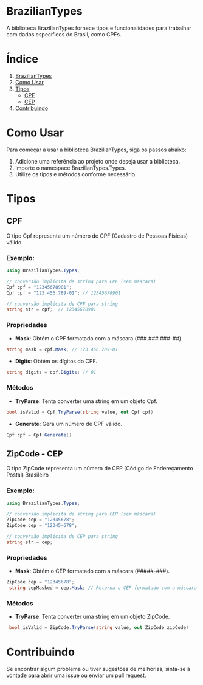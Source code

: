 # BrazilianTypes

A biblioteca BrazilianTypes fornece tipos e funcionalidades para trabalhar com
dados específicos do Brasil, como CPFs.

# Índice

1. [BrazilianTypes](./README.md#braziliantypes)
2. [Como Usar](./README.md#como-usar)
3. [Tipos](./README.md#tipos)
    - [CPF](./README.md#cpf)
    - [CEP](./README.md#zipcode---cep)
4. [Contribuindo](./README.md#contribuindo)

# Como Usar

Para começar a usar a biblioteca BrazilianTypes, siga os passos abaixo:

1. Adicione uma referência ao projeto onde deseja usar a biblioteca.
2. Importe o namespace BrazilianTypes.Types.
3. Utilize os tipos e métodos conforme necessário.

# Tipos
## CPF

O tipo Cpf representa um número de CPF (Cadastro de Pessoas Físicas) válido.

### Exemplo:

```csharp
using BrazilianTypes.Types;

// conversão implicita de string para CPF (sem máscara)
Cpf cpf = "12345678901"; 
Cpf cpf = "123.456.789-01"; // 12345678901

// conversão implicita de CPF para string
string str = cpf;  // 12345678901
```

### Propriedades

- **Mask**: Obtém o CPF formatado com a máscara (###.###.###-##).

```csharp 
string mask = cpf.Mask; // 123.456.789-01
```

- **Digits**: Obtém os dígitos do CPF.

```csharp 
string digits = cpf.Digits; // 01
```

### Métodos

- **TryParse**: Tenta converter uma string em um objeto Cpf.

```csharp 
bool isValid = Cpf.TryParse(string value, out Cpf cpf)
```

- **Generate**: Gera um número de CPF válido.

```csharp 
Cpf cpf = Cpf.Generate()
```

## ZipCode - CEP

O tipo ZipCode representa um número de CEP (Código de Endereçamento Postal) Brasileiro

### Exemplo:

```csharp
using BrazilianTypes.Types;

// conversão implicita de string para CEP (sem máscara)
ZipCode cep = "12345678"; 
ZipCode cep = "12345-678";

// conversão implicita de CEP para string
string str = cep;  
```

### Propriedades

- **Mask**: Obtém o CEP formatado com a máscara (#####-###).
```csharp
ZipCode cep = "12345678";
 string cepMasked = cep.Mask; // Retorna o CEP formatado com a máscara
```

### Métodos

- **TryParse**: Tenta converter uma string em um objeto ZipCode.

```csharp
 bool isValid = ZipCode.TryParse(string value, out ZipCode zipCode)
```

# Contribuindo

Se encontrar algum problema ou tiver sugestões de melhorias, sinta-se à vontade
para abrir uma issue ou enviar um pull request.
